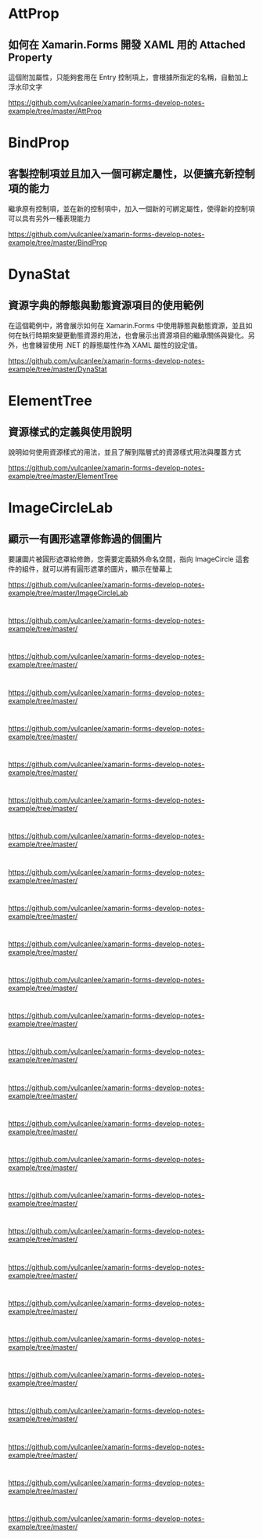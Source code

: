 # AttProp 

##  如何在 Xamarin.Forms 開發 XAML 用的 Attached Property

這個附加屬性，只能夠套用在 Entry 控制項上，會根據所指定的名稱，自動加上浮水印文字

https://github.com/vulcanlee/xamarin-forms-develop-notes-example/tree/master/AttProp

# BindProp

## 客製控制項並且加入一個可綁定屬性，以便擴充新控制項的能力

繼承原有控制項，並在新的控制項中，加入一個新的可綁定屬性，使得新的控制項可以具有另外一種表現能力

https://github.com/vulcanlee/xamarin-forms-develop-notes-example/tree/master/BindProp

# DynaStat

## 資源字典的靜態與動態資源項目的使用範例

在這個範例中，將會展示如何在 Xamarin.Forms 中使用靜態與動態資源，並且如何在執行時期來變更動態資源的用法，也會展示出資源項目的繼承關係與變化。另外，也會練習使用 .NET 的靜態屬性作為 XAML 屬性的設定值。

https://github.com/vulcanlee/xamarin-forms-develop-notes-example/tree/master/DynaStat

# ElementTree

## 資源樣式的定義與使用說明

說明如何使用資源樣式的用法，並且了解到階層式的資源樣式用法與覆蓋方式

https://github.com/vulcanlee/xamarin-forms-develop-notes-example/tree/master/ElementTree

# ImageCircleLab

## 顯示一有圓形遮罩修飾過的個圖片

要讓圖片被圓形遮罩給修飾，您需要定義額外命名空間，指向 ImageCircle 這套件的組件，就可以將有圓形遮罩的圖片，顯示在螢幕上

https://github.com/vulcanlee/xamarin-forms-develop-notes-example/tree/master/ImageCircleLab

# 

## 


https://github.com/vulcanlee/xamarin-forms-develop-notes-example/tree/master/

# 

## 


https://github.com/vulcanlee/xamarin-forms-develop-notes-example/tree/master/

# 

## 


https://github.com/vulcanlee/xamarin-forms-develop-notes-example/tree/master/

# 

## 


https://github.com/vulcanlee/xamarin-forms-develop-notes-example/tree/master/

# 

## 


https://github.com/vulcanlee/xamarin-forms-develop-notes-example/tree/master/

# 

## 


https://github.com/vulcanlee/xamarin-forms-develop-notes-example/tree/master/

# 

## 


https://github.com/vulcanlee/xamarin-forms-develop-notes-example/tree/master/

# 

## 


https://github.com/vulcanlee/xamarin-forms-develop-notes-example/tree/master/

# 

## 


https://github.com/vulcanlee/xamarin-forms-develop-notes-example/tree/master/

# 

## 


https://github.com/vulcanlee/xamarin-forms-develop-notes-example/tree/master/

# 

## 


https://github.com/vulcanlee/xamarin-forms-develop-notes-example/tree/master/

# 

## 


https://github.com/vulcanlee/xamarin-forms-develop-notes-example/tree/master/

# 

## 


https://github.com/vulcanlee/xamarin-forms-develop-notes-example/tree/master/

# 

## 


https://github.com/vulcanlee/xamarin-forms-develop-notes-example/tree/master/

# 

## 


https://github.com/vulcanlee/xamarin-forms-develop-notes-example/tree/master/

# 

## 


https://github.com/vulcanlee/xamarin-forms-develop-notes-example/tree/master/

# 

## 


https://github.com/vulcanlee/xamarin-forms-develop-notes-example/tree/master/

# 

## 


https://github.com/vulcanlee/xamarin-forms-develop-notes-example/tree/master/

# 

## 


https://github.com/vulcanlee/xamarin-forms-develop-notes-example/tree/master/

# 

## 


https://github.com/vulcanlee/xamarin-forms-develop-notes-example/tree/master/

# 

## 


https://github.com/vulcanlee/xamarin-forms-develop-notes-example/tree/master/

# 

## 


https://github.com/vulcanlee/xamarin-forms-develop-notes-example/tree/master/

# 

## 


https://github.com/vulcanlee/xamarin-forms-develop-notes-example/tree/master/

# 

## 


https://github.com/vulcanlee/xamarin-forms-develop-notes-example/tree/master/

# 

## 


https://github.com/vulcanlee/xamarin-forms-develop-notes-example/tree/master/

# 

## 


https://github.com/vulcanlee/xamarin-forms-develop-notes-example/tree/master/










